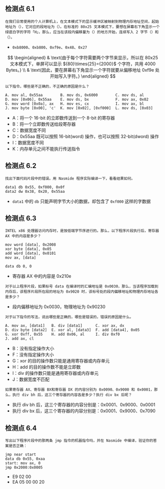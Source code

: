 ## 检测点 6.1

```
在我们日常使用的个人计算机上，在文本模式下的显示缓冲区被映射到物理内存地址空间，起始地址为（），它对应的段地址为（）。在标准的 80x25 文本模式下，要想在屏幕右下角显示一个绿底白字的字符「H」，那么，应当在该段内偏移量为（）的地方开始，连续写入 2 字节（）和（）。
```

 - `0xb8000`、`0xb800`、`0xf9e`、`0x48`、`0x27`

$$
\begin{aligned}
& \text{由于每个字符需要两个字节来显示，所以在 80x25 文本模式下，单屏可以显示 ${80}\times{25}={2000}$ 个字符，共用 4000 Bytes。} \\
& \text{因此，要在屏幕右下角显示一个字符就要从偏移地址 0xf9e 处开始写入字符。}
\end{aligned}
$$

```
以下指令，哪些是不正确的，不正确的原因是什么？

A. mov al, 0x55aa        B. mov ds, 0x6000        C. mov ds, al
D. mov [0x06], 0x55aa    E. mov ds, bx            F. mov ax, 0x02
G. mov word [0x0a], ax   H. mov es, cx            I. mov ax, bl
J. mov byte [0x00], 'c'  K. mov [0x02], [0xf000]  L. mov ds, [0x03]
```

 - $\text{A：将一个 16-bit 的立即数传送到一个 8-bit 的寄存器}$
 - $\text{B：将一个立即数传送给段寄存器}$
 - $\text{C：数据宽度不同}$
 - $\text{D：0x55aa 既可以按照 16-bit(word) 操作，也可以按照 32-bit(dword) 操作}$
 - $\text{I：数据宽度不同}$
 - $\text{K：内存单元之间不能执行传送指令}$

## 检测点 6.2

```
找出下面代码片段中的错误。用 Nasmide 程序实际编译一下，看看结果如何。

data1 db 0x55, 0xf000, 0x0f
data2 dw 0x38, 0x20, 0x55aa
```

 - `data1` 中的 `db` 只能声明字节大小的数据，却包含了 `0xf000` 这样的字数据

## 检测点 6.3

```
INTEL x86 处理器访问内存时，是按低端字节序进行的。那么，以下程序片段执行后，寄存器 AX 中的内容是多少？

mov word [data], 0x2008
xor byte [data], 0x05
add word [data], 0x0101
mov ax, [data]

data db 0, 0
```

 - $\text{寄存器 AX 中的内容是 0x210e}$

```
对于以上程序片段，如果标号 data 在编译时的汇编地址是 0x0030，那么，当该程序加载到内存后，该程序片段所在段的地址为 0x9020 时，该标号处的段内偏移地址和物理内存地址各是多少？
```

 - $\text{段内偏移地址为 0x0030，物理地址为 0x90230}$

```
对于以下指令的写法，说出哪些是正确的，哪些是错误的，错误的原因是什么。

A. mov ax, [data1]   B. div [data1]      C. xor ax, dx
D. div byte [data2]  E. xor al, [data3]  F. add [data4], 0x05
G. xor 0xff, 0x55    H. add 0x06, al     I. div 0xf0
J. add ax, cl
```

 - $\text{B：没有指定操作大小}$
 - $\text{F：没有指定操作大小}$
 - $\text{G：xor 的目的操作数只能是通用寄存器或内存单元}$
 - $\text{H：add 的目的操作数不能是立即数}$
 - $\text{I：div 的操作数只能是通用寄存器或内存单元}$
 - $\text{J：数据宽度不匹配}$

```
如果寄存器 AX、寄存器 BX和寄存器 DX 的内容分别为 0x0090、0x9000 和 0x0001，那么，执行 div bh 后，这三个寄存器的内容各是多少？执行 div bx 后呢？
```

 - $\text{执行 div bh 后，这三个寄存器的内容分别是：0x0001、0x9000、0x0001}$
 - $\text{执行 div bx 后，这三个寄存器的内容分别是：0x0001、0x9000、0x7090}$

## 检测点 6.4

```
写出以下程序片段中的那两条 jmp 指令的机器指令吗，并在 Nasmide 中编译，验证你的答案是否正确：

jmp near start
data db 0x55, 0xaa
start: mov ax, 0
jmp 0x2000:0x0005
```

 - $\text{E9 02 00}$
 - $\text{EA 05 00 00 20}$

